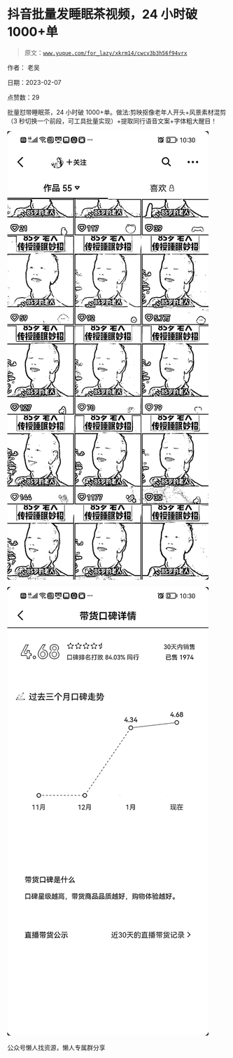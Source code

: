 # 抖音批量发睡眠茶视频，24 小时破 1000+单

> 原文：[`www.yuque.com/for_lazy/xkrm14/cwcv3b3h56f94vrx`](https://www.yuque.com/for_lazy/xkrm14/cwcv3b3h56f94vrx)



作者： 老吴



日期：2023-02-07



点赞数：29



批量怼带睡眠茶，24 小时破 1000+单。做法:剪映抠像老年人开头+风景素材混剪（3 秒切换一个前段，可工具批量实现）+提取同行语音文案+字体粗大醒目！



![](img/82f547cdfdb9a8ddb3cd6962c3cb195b.png)  

![](img/68234ef1aef12d3b5a5439445de40756.png)  

公众号懒人找资源，懒人专属群分享

